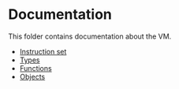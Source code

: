 Documentation
============
This folder contains documentation about the VM.

* [Instruction set](instructionset.md)
* [Types](types.md)
* [Functions](functions.md)
* [Objects](objects.md)
